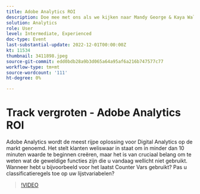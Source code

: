 ```yaml
---
title: Adobe Analytics ROI
description: Doe mee met ons als we kijken naar Mandy George & Kaya Walton, twee ervaren klanten en Adobe Analytics-gebruikers. Elk van hen zal hun beste uiteinde of truc van Adobe Analytics delen. Hun vergadering wordt gevolgd door de mogelijkheid om vragen live te stellen. Je wilt dit niet missen.
solution: Analytics
role: User
level: Intermediate, Experienced
doc-type: Event
last-substantial-update: 2022-12-01T00:00:00Z
kt: 11534
thumbnail: 3411898.jpeg
source-git-commit: edd0bdb28a9b3d065a64a95af6a216b747577c77
workflow-type: tm+mt
source-wordcount: '111'
ht-degree: 0%

---
```


# Track vergroten - Adobe Analytics ROI

Adobe Analytics wordt de meest rijpe oplossing voor Digital Analytics op de markt genoemd. Het stelt klanten weliswaar in staat om in minder dan 10 minuten waarde te beginnen creëren, maar het is van cruciaal belang om te weten wat de geweldige functies zijn die u vandaag wellicht niet gebruikt. Wanneer hebt u bijvoorbeeld voor het laatst Counter Vars gebruikt? Pas u classificatieregels toe op uw lijstvariabelen?

>[!VIDEO](https://video.tv.adobe.com/v/3411898/?quality=12&learn=on)
